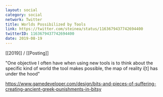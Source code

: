 ```yaml
---
layout: social
category: social
network: Twitter
title: Worlds Possibilized by Tools
link: https://twitter.com/steinea/status/1163679437742694400
twitterID: 1163679437742694400
date: 2019-08-19
---
```


[[2019]] / [[Posting]]

"One objective I often have when using new tools is to think about the specific kind of world the tool makes possible, the map of reality i[t] has under the hood"

<https://www.gamedeveloper.com/design/bits-and-pieces-of-suffering-creating-ancient-greek-punishments-in-bitsy>
